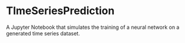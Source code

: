 # TImeSeriesPrediction
A Jupyter Notebook that simulates the training of a neural network on a generated time series dataset. 
